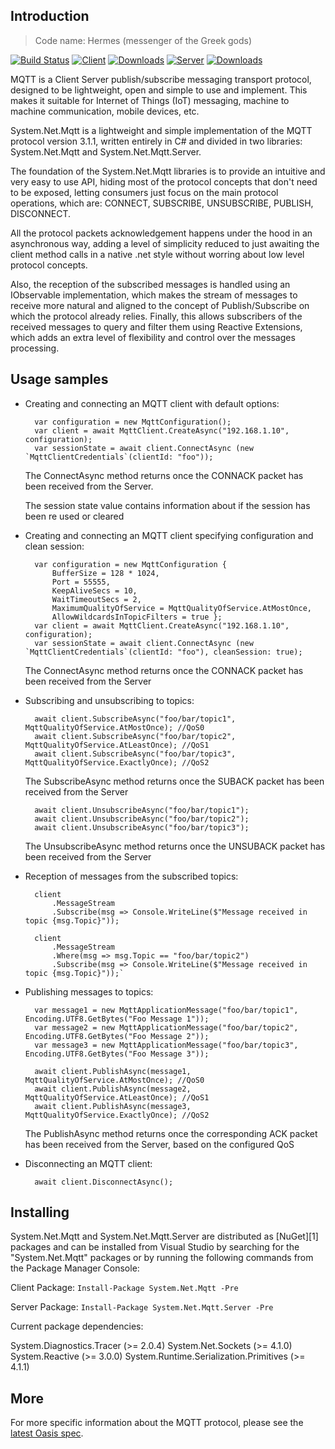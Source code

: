 ## Introduction

> Code name: Hermes (messenger of the Greek gods)

[![Build Status](https://dev.azure.com/devdiv/DevDiv/_apis/build/status/Xamarin/System.Net.Mqtt?branchName=main)](https://dev.azure.com/devdiv/DevDiv/_build/latest?definitionId=9488&branchName=main)
[![Client](https://img.shields.io/nuget/vpre/System.Net.Mqtt.svg?label=client-nuget)](https://www.nuget.org/packages/System.Net.Mqtt)
[![Downloads](https://img.shields.io/nuget/dt/System.Net.Mqtt.svg?label=client-downloads)](https://www.nuget.org/packages/System.Net.Mqtt)
[![Server](https://img.shields.io/nuget/vpre/System.Net.Mqtt.Server.svg?label=server-nuget)](https://www.nuget.org/packages/System.Net.Mqtt.Server)
[![Downloads](https://img.shields.io/nuget/dt/System.Net.Mqtt.Server.svg?label=server-downloads)](https://www.nuget.org/packages/System.Net.Mqtt.Server)


MQTT is a Client Server publish/subscribe messaging transport protocol, designed to be lightweight, open and simple to use and implement. This makes it suitable for Internet of Things (IoT) messaging, machine to machine communication, mobile devices, etc.

System.Net.Mqtt is a lightweight and simple implementation of the MQTT protocol version 3.1.1, written entirely in C# and divided in two libraries: System.Net.Mqtt and System.Net.Mqtt.Server.

The foundation of the System.Net.Mqtt libraries is to provide an intuitive and very easy to use API, hiding most of the protocol concepts that don't need to be exposed, letting consumers just focus on the main protocol operations, which are: CONNECT, SUBSCRIBE, UNSUBSCRIBE, PUBLISH, DISCONNECT.

All the protocol packets acknowledgement happens under the hood in an asynchronous way, adding a level of simplicity reduced to just awaiting the client method calls in a native .net style without worring about low level protocol concepts.

Also, the reception of the subscribed messages is handled using an IObservable implementation, which makes the stream of messages to receive more natural and aligned to the concept of Publish/Subscribe on which the protocol already relies. Finally, this allows subscribers of the received messages to query and filter them using Reactive Extensions, which adds an extra level of flexibility and control over the messages processing.

## Usage samples

* Creating and connecting an MQTT client with default options:
	
		var configuration = new MqttConfiguration();	
		var client = await MqttClient.CreateAsync("192.168.1.10", configuration);
		var sessionState = await client.ConnectAsync (new `MqttClientCredentials`(clientId: "foo"));
	
	The ConnectAsync method returns once the CONNACK packet has been received from the Server.
	
	The session state value contains information about if the session has been re used or cleared

* Creating and connecting an MQTT client specifying configuration and clean session:

		var configuration = new MqttConfiguration {
			BufferSize = 128 * 1024,
			Port = 55555,
			KeepAliveSecs = 10,
			WaitTimeoutSecs = 2,
			MaximumQualityOfService = MqttQualityOfService.AtMostOnce,	
			AllowWildcardsInTopicFilters = true };
		var client = await MqttClient.CreateAsync("192.168.1.10", configuration);
		var sessionState = await client.ConnectAsync (new `MqttClientCredentials`(clientId: "foo"), cleanSession: true);
		
	The ConnectAsync method returns once the CONNACK packet has been received from the Server

* Subscribing and unsubscribing to topics:

		await client.SubscribeAsync("foo/bar/topic1", MqttQualityOfService.AtMostOnce); //QoS0
		await client.SubscribeAsync("foo/bar/topic2", MqttQualityOfService.AtLeastOnce); //QoS1
		await client.SubscribeAsync("foo/bar/topic3", MqttQualityOfService.ExactlyOnce); //QoS2

	The SubscribeAsync method returns once the SUBACK packet has been received from the Server

		await client.UnsubscribeAsync("foo/bar/topic1");
		await client.UnsubscribeAsync("foo/bar/topic2");
		await client.UnsubscribeAsync("foo/bar/topic3");
	
	The UnsubscribeAsync method returns once the UNSUBACK packet has been received from the Server
	
* Reception of messages from the subscribed topics:

		client
			.MessageStream
			.Subscribe(msg => Console.WriteLine($"Message received in topic {msg.Topic}"));
			
		client
			.MessageStream
			.Where(msg => msg.Topic == "foo/bar/topic2")
			.Subscribe(msg => Console.WriteLine($"Message received in topic {msg.Topic}"));`
	
* Publishing messages to topics:

		var message1 = new MqttApplicationMessage("foo/bar/topic1", Encoding.UTF8.GetBytes("Foo Message 1"));
		var message2 = new MqttApplicationMessage("foo/bar/topic2", Encoding.UTF8.GetBytes("Foo Message 2"));
		var message3 = new MqttApplicationMessage("foo/bar/topic3", Encoding.UTF8.GetBytes("Foo Message 3"));

		await client.PublishAsync(message1, MqttQualityOfService.AtMostOnce); //QoS0
		await client.PublishAsync(message2, MqttQualityOfService.AtLeastOnce); //QoS1
		await client.PublishAsync(message3, MqttQualityOfService.ExactlyOnce); //QoS2
		
	The PublishAsync method returns once the corresponding ACK packet has been received from the Server, based on the configured QoS

* Disconnecting an MQTT client:

		await client.DisconnectAsync();

## Installing

System.Net.Mqtt and System.Net.Mqtt.Server are distributed as [NuGet][1] packages and can be installed from Visual Studio by searching for the "System.Net.Mqtt" packages or by running the following commands from the Package Manager Console:

Client Package:
	`Install-Package System.Net.Mqtt -Pre`
	
Server Package:
	`Install-Package System.Net.Mqtt.Server -Pre`
	
Current package dependencies:

System.Diagnostics.Tracer (>= 2.0.4)
System.Net.Sockets (>= 4.1.0)
System.Reactive (>= 3.0.0)
System.Runtime.Serialization.Primitives (>= 4.1.1)

## More

For more specific information about the MQTT protocol, please see the [latest Oasis spec](http://docs.oasis-open.org/mqtt/mqtt/v3.1.1/csprd02/mqtt-v3.1.1-csprd02.html).
